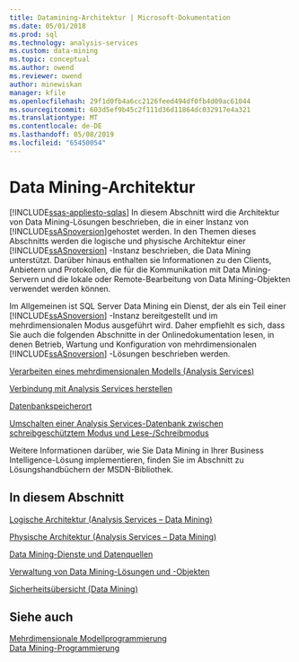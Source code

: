 ```yaml
---
title: Datamining-Architektur | Microsoft-Dokumentation
ms.date: 05/01/2018
ms.prod: sql
ms.technology: analysis-services
ms.custom: data-mining
ms.topic: conceptual
ms.author: owend
ms.reviewer: owend
author: minewiskan
manager: kfile
ms.openlocfilehash: 29f1d0fb4a6cc2126feed494df0fb4d09ac61044
ms.sourcegitcommit: 603d5ef9b45c2f111d36d11864dc032917e4a321
ms.translationtype: MT
ms.contentlocale: de-DE
ms.lasthandoff: 05/08/2019
ms.locfileid: "65450054"
---
```

# <a name="data-mining-architecture"></a>Data Mining-Architektur
[!INCLUDE[ssas-appliesto-sqlas](../../includes/ssas-appliesto-sqlas.md)]
  In diesem Abschnitt wird die Architektur von Data Mining-Lösungen beschrieben, die in einer Instanz von [!INCLUDE[ssASnoversion](../../includes/ssasnoversion-md.md)]gehostet werden. In den Themen dieses Abschnitts werden die logische und physische Architektur einer [!INCLUDE[ssASnoversion](../../includes/ssasnoversion-md.md)] -Instanz beschrieben, die Data Mining unterstützt. Darüber hinaus enthalten sie Informationen zu den Clients, Anbietern und Protokollen, die für die Kommunikation mit Data Mining-Servern und die lokale oder Remote-Bearbeitung von Data Mining-Objekten verwendet werden können.  
  
 Im Allgemeinen ist SQL Server Data Mining ein Dienst, der als ein Teil einer [!INCLUDE[ssASnoversion](../../includes/ssasnoversion-md.md)] -Instanz bereitgestellt und im mehrdimensionalen Modus ausgeführt wird. Daher empfiehlt es sich, dass Sie auch die folgenden Abschnitte in der Onlinedokumentation lesen, in denen Betrieb, Wartung und Konfiguration von mehrdimensionalen [!INCLUDE[ssASnoversion](../../includes/ssasnoversion-md.md)] -Lösungen beschrieben werden.  
  
 [Verarbeiten eines mehrdimensionalen Modells &#40;Analysis Services&#41;](../../analysis-services/multidimensional-models/processing-a-multidimensional-model-analysis-services.md)  
  
 [Verbindung mit Analysis Services herstellen](../../analysis-services/instances/connect-to-analysis-services.md)  
  
 [Datenbankspeicherort](../../analysis-services/multidimensional-models/database-storage-location.md)  
  
 [Umschalten einer Analysis Services-Datenbank zwischen schreibgeschütztem Modus und Lese-/Schreibmodus](../../analysis-services/multidimensional-models/switch-an-analysis-services-database-between-readonly-and-readwrite-modes.md)  
  
 Weitere Informationen darüber, wie Sie Data Mining in Ihrer Business Intelligence-Lösung implementieren, finden Sie im Abschnitt zu Lösungshandbüchern der MSDN-Bibliothek.  
  
## <a name="in-this-section"></a>In diesem Abschnitt  
 [Logische Architektur &#40;Analysis Services – Data Mining&#41;](../../analysis-services/data-mining/logical-architecture-analysis-services-data-mining.md)  
  
 [Physische Architektur &#40;Analysis Services – Data Mining&#41;](../../analysis-services/data-mining/physical-architecture-analysis-services-data-mining.md)  
  
 [Data Mining-Dienste und Datenquellen](../../analysis-services/data-mining/data-mining-services-and-data-sources.md)  
  
 [Verwaltung von Data Mining-Lösungen und -Objekten](../../analysis-services/data-mining/management-of-data-mining-solutions-and-objects.md)  
  
 [Sicherheitsübersicht &#40;Data Mining&#41;](../../analysis-services/data-mining/security-overview-data-mining.md)  
  
## <a name="see-also"></a>Siehe auch  
 [Mehrdimensionale Modellprogrammierung](../../analysis-services/multidimensional-models/multidimensional-model-programming.md)   
 [Data Mining-Programmierung](../../analysis-services/data-mining/data-mining-programming.md)  
  
  

